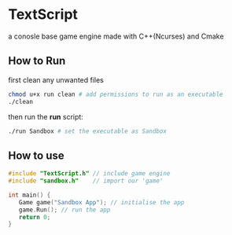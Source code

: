 # TextScript
a conosle base game engine made with C++(Ncurses) and Cmake

## How to Run
first clean any unwanted files
```bash
chmod u+x run clean # add permissions to run as an executable
./clean
```
then run the **run** script:
```bash
./run Sandbox # set the executable as Sandbox
```
## How to use 
```cpp
#include "TextScript.h" // include game engine
#include "sandbox.h"    // import our 'game'

int main() {
   Game game("Sandbox App"); // initialise the app
   game.Run(); // run the app
   return 0;
}

```
